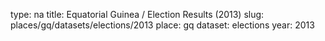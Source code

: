 type: na
title: Equatorial Guinea / Election Results (2013)
slug: places/gq/datasets/elections/2013
place: gq
dataset: elections
year: 2013

